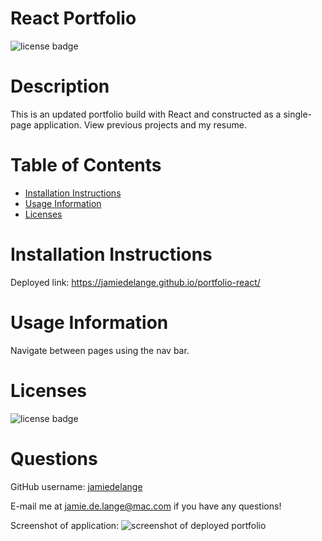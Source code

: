 # React Portfolio

  ![license badge](https://img.shields.io/badge/license-MIT-blue)

  # Description

  This is an updated portfolio build with React and constructed as a single-page application. View previous projects and my resume.

  # Table of Contents
  * [Installation Instructions](#installation-instructions)
  * [Usage Information](#usage-information)
  * [Licenses](#licenses)

  # Installation Instructions
  Deployed link: https://jamiedelange.github.io/portfolio-react/

  # Usage Information
  Navigate between pages using the nav bar.

  # Licenses
  ![license badge](https://img.shields.io/badge/license-MIT-blue)

  # Questions
  GitHub username: [jamiedelange](https://github.com/jamiedelange)

  E-mail me at jamie.de.lange@mac.com if you have any questions!
  
  Screenshot of application: 
  ![screenshot of deployed portfolio](https://dev-to-uploads.s3.amazonaws.com/uploads/articles/b6c5bvpde46ad7cxvbqi.png)
